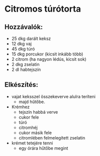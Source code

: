 # Citromos túrótorta

## Hozzávalók:
* 25 dkg darált keksz
* 12 dkg vaj
* 45 dkg túró
* 15 dkg porcukor (kicsit inkább több)
* 2 citrom (ha nagyon lédús, kicsit sok)
* 2 dkg zselatin
* 2 dl habtejszín

## Elkészítés:
* vajat keksszel összekeverve alulra teríteni
    *   majd hűtőbe.
* Krémhez
    * tejszín habbá verve
    * cukor fele
    * túró
    * citromhéj
    * cukor másik fele
    * citromlében felmelegített zselatin
* krémet tetejére tenni
    * egy órára hűtőbe megint
